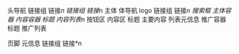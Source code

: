 头导航
    链接组
        链接*n
    链接组
        链接*n
主体
    体导航
        logo
        链接组
            链接*n
        搜索框
    主体容器
        内容容器
            标题
            内容列表*n
                按钮区
                内容区
                    标题
                    主要内容
                    列表元信息
        推广容器
            标题
            推广列表
                

页脚
    元信息
    链接组
        链接*n